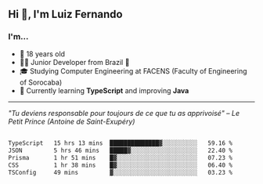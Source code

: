 <h2>Hi 👋, I'm Luiz Fernando</h2>

### I'm...
* 🤟 18 years old
* 👨‍💻 Junior Developer from Brazil 💚
* 🎓 Studying Computer Engineering at FACENS (Faculty of Engineering of Sorocaba)
* 🔭 Currently learning **TypeScript** and improving **Java**

---

_"Tu deviens responsable pour toujours de ce que tu as apprivoisé" – Le Petit Prince (Antoine de Saint-Exupéry)_

##

<!--START_SECTION:waka-->

```txt
TypeScript   15 hrs 13 mins  ██████████████▓░░░░░░░░░░   59.16 %
JSON         5 hrs 46 mins   █████▓░░░░░░░░░░░░░░░░░░░   22.40 %
Prisma       1 hr 51 mins    █▓░░░░░░░░░░░░░░░░░░░░░░░   07.23 %
CSS          1 hr 38 mins    █▓░░░░░░░░░░░░░░░░░░░░░░░   06.40 %
TSConfig     49 mins         ▓░░░░░░░░░░░░░░░░░░░░░░░░   03.23 %
```

<!--END_SECTION:waka-->
